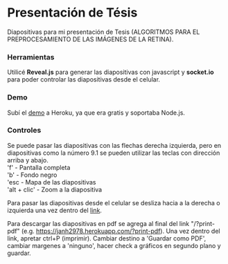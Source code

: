 # Presentación de Tésis
Diapositivas para mi presentación de Tesis (ALGORITMOS PARA EL PREPROCESAMIENTO DE LAS IMÁGENES DE LA RETINA).

### Herramientas
Utilicé **Reveal.js** para generar las diapositivas con javascript y 
**socket.io** para poder controlar las diapositivas desde el celular.

### Demo
Subí el [demo](https://janh2978.herokuapp.com/) a Heroku, ya que era gratis y soportaba Node.js.

### Controles
Se puede pasar las diapositivas con las flechas derecha izquierda, pero en diapositivas como la número 9.1 
se pueden utilizar las teclas con dirección arriba y abajo.<br>
    'f'      - Pantalla completa <br>
    'b'      - Fondo negro<br>
   'esc      - Mapa de las diapositivas<br>
'alt + clic' - Zoom a la diapositiva<br>

Para pasar las diapositivas desde el celular se desliza hacia a la derecha o izquierda una vez dentro del [link](https://janh2978.herokuapp.com/client).<br>

Para descargar las diapositivas en pdf se agrega al final del link "/?print-pdf" (e.g. https://janh2978.herokuapp.com/?print-pdf). 
Una vez dentro del link, apretar ctrl+P (imprimir). Cambiar destino a 'Guardar como PDF', cambiar margenes a 'ninguno', hacer check a gráficos en segundo plano y guardar.
